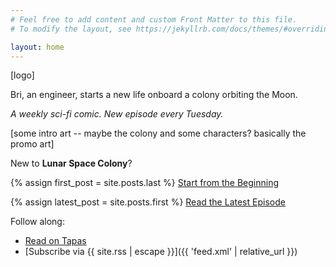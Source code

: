 ```yaml
---
# Feel free to add content and custom Front Matter to this file.
# To modify the layout, see https://jekyllrb.com/docs/themes/#overriding-theme-defaults

layout: home
---
```


[logo]

Bri, an engineer, starts a new life onboard a colony orbiting the Moon.

_A weekly sci-fi comic. New episode every Tuesday._

[some intro art -- maybe the colony and some characters? basically the promo art]

<p class="center">
  New to <strong>Lunar Space Colony</strong>?
</p>

{% assign first_post = site.posts.last %}
<a class="button" href="{{ first_post.url | relative_url }}">Start from the Beginning</a>

{% assign latest_post = site.posts.first %}
<a class="button" href="{{ latest_post.url | relative_url }}">Read the Latest Episode</a>

Follow along:

- [Read on Tapas](https://tapas.io/series/Lunar-Space-Colony-Comic)
- [Subscribe via {{ site.rss | escape }}]({{ 'feed.xml' | relative_url }})
